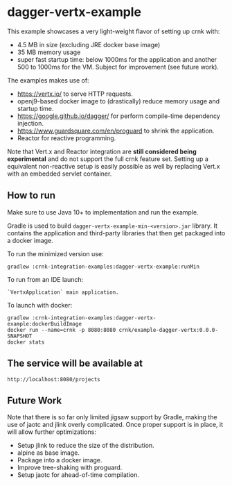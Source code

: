 # dagger-vertx-example

This example showcases a very light-weight flavor of setting up crnk with:

- 4.5 MB in size (excluding JRE docker base image)
- 35 MB memory usage
- super fast startup time: below 1000ms for the application and
  another 500 to 1000ms for the VM. Subject for improvement (see future work).

The examples makes use of:

- https://vertx.io/ to serve HTTP requests.
- openj9-based docker image to (drastically) reduce memory usage and startup time.
- https://google.github.io/dagger/ for perform compile-time dependency injection.
- https://www.guardsquare.com/en/proguard to shrink the application.
- Reactor for reactive programming.

Note that Vert.x and Reactor integration are **still considered being experimental** and
do not support the full crnk feature set. Setting up a equivalent non-reactive setup is
easily possible as well by replacing Vert.x with an embedded servlet container.

## How to run

Make sure to use Java 10+ to implementation and run the example.

Gradle is used to build `dagger-vertx-example-min-<version>.jar` library. It contains
the application and third-party libraries that then get packaged into a docker image.

To run the minimized version use:

	gradlew :crnk-integration-examples:dagger-vertx-example:runMin

To run from an IDE launch:

    `VertxApplication` main application.

To launch with docker:

    gradlew :crnk-integration-examples:dagger-vertx-example:dockerBuildImage
    docker run --name=crnk -p 8080:8080 crnk/example-dagger-vertx:0.0.0-SNAPSHOT
    docker stats


## The service will be available at

 	http://localhost:8080/projects


## Future Work

Note that there is so far only limited jigsaw support by Gradle, making the use of
jaotc and jlink overly complicated. Once proper support is in place, it will
allow further optimizations:

- Setup jlink to reduce the size of the distribution.
- alpine as base image.
- Package into a docker image.
- Improve tree-shaking with proguard.
- Setup jaotc for ahead-of-time compilation.
